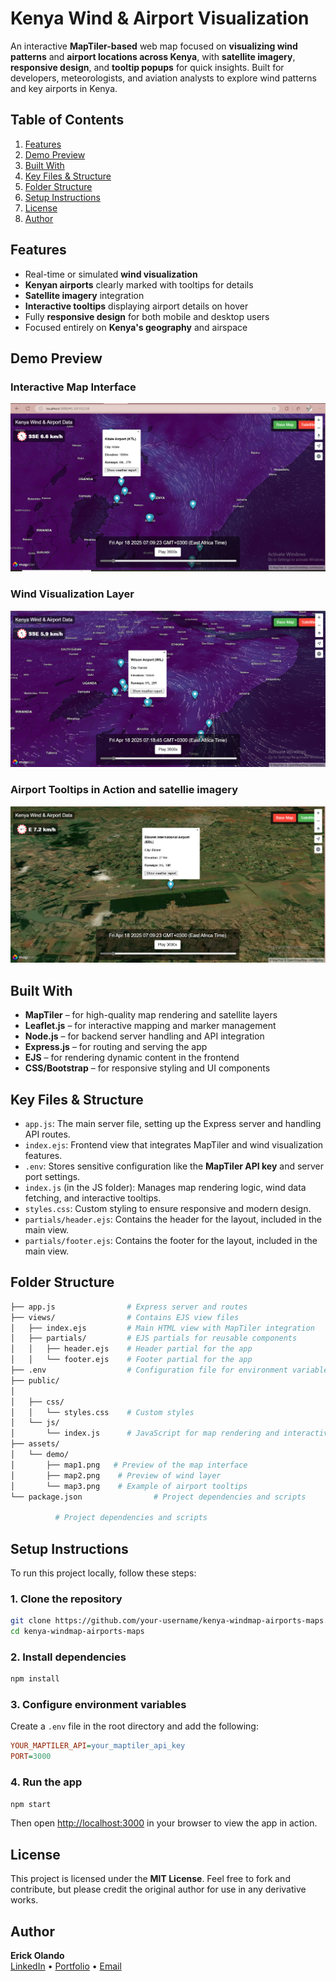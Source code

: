 
# Kenya Wind & Airport Visualization

An interactive **MapTiler-based** web map focused on **visualizing wind patterns** and **airport locations across Kenya**, with **satellite imagery**, **responsive design**, and **tooltip popups** for quick insights. Built for developers, meteorologists, and aviation analysts to explore wind patterns and key airports in Kenya.

## Table of Contents

1. [Features](#features)
2. [Demo Preview](#demo-preview)
3. [Built With](#built-with)
4. [Key Files & Structure](#key-files--structure)
5. [Folder Structure](#folder-structure)
6. [Setup Instructions](#setup-instructions)
7. [License](#license)
8. [Author](#author)

## Features

- Real-time or simulated **wind visualization**
- **Kenyan airports** clearly marked with tooltips for details
- **Satellite imagery** integration
- **Interactive tooltips** displaying airport details on hover
- Fully **responsive design** for both mobile and desktop users
- Focused entirely on **Kenya's geography** and airspace

## Demo Preview

### Interactive Map Interface
![Map Interface](/assets/demo/map1.PNG)

### Wind Visualization Layer
![Wind Layer](/assets/demo/map3.PNG)

### Airport Tooltips in Action and satellie imagery
![Airport Tooltips](/assets/demo/map2.PNG)

## Built With

- **MapTiler** – for high-quality map rendering and satellite layers
- **Leaflet.js** – for interactive mapping and marker management
- **Node.js** – for backend server handling and API integration
- **Express.js** – for routing and serving the app
- **EJS** – for rendering dynamic content in the frontend
- **CSS/Bootstrap** – for responsive styling and UI components

## Key Files & Structure

- `app.js`: The main server file, setting up the Express server and handling API routes.
- `index.ejs`: Frontend view that integrates MapTiler and wind visualization features.
- `.env`: Stores sensitive configuration like the **MapTiler API key** and server port settings.
- `index.js` (in the JS folder): Manages map rendering logic, wind data fetching, and interactive tooltips.
- `styles.css`: Custom styling to ensure responsive and modern design.
- `partials/header.ejs`: Contains the header for the layout, included in the main view.
- `partials/footer.ejs`: Contains the footer for the layout, included in the main view.

## Folder Structure

```bash
├── app.js                # Express server and routes
├── views/                # Contains EJS view files
│   ├── index.ejs         # Main HTML view with MapTiler integration
│   ├── partials/         # EJS partials for reusable components
│   │   ├── header.ejs    # Header partial for the app
│   │   └── footer.ejs    # Footer partial for the app
├── .env                  # Configuration file for environment variables (API keys, port)
├── public/               
│  
│   ├── css/              
│   │   └── styles.css    # Custom styles
│   └── js/               
│       └── index.js      # JavaScript for map rendering and interactivity
├── assets/           
│   └── demo/        
│       ├── map1.png   # Preview of the map interface
│       ├── map2.png    # Preview of wind layer
│       └── map3.png    # Example of airport tooltips
└── package.json                # Project dependencies and scripts

          # Project dependencies and scripts
```

## Setup Instructions

To run this project locally, follow these steps:

### 1. Clone the repository

```bash
git clone https://github.com/your-username/kenya-windmap-airports-maps.git
cd kenya-windmap-airports-maps
```

### 2. Install dependencies

```bash
npm install
```

### 3. Configure environment variables

Create a `.env` file in the root directory and add the following:

```ini
YOUR_MAPTILER_API=your_maptiler_api_key
PORT=3000
```

### 4. Run the app

```bash
npm start
```

Then open [http://localhost:3000](http://localhost:3000) in your browser to view the app in action.

## License

This project is licensed under the **MIT License**. Feel free to fork and contribute, but please credit the original author for use in any derivative works.

## Author

**Erick Olando**  
[LinkedIn](https://www.linkedin.com/in/erick-olando-9a9148220) • [Portfolio](https://erick.up.railway.app/) • [Email](mailto:olandoerick98@gmail.com)
